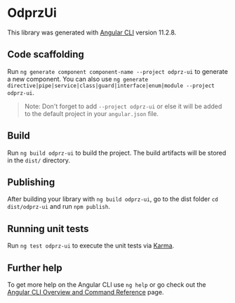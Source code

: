 # OdprzUi

This library was generated with [Angular CLI](https://github.com/angular/angular-cli) version 11.2.8.

## Code scaffolding

Run `ng generate component component-name --project odprz-ui` to generate a new component. You can also use `ng generate directive|pipe|service|class|guard|interface|enum|module --project odprz-ui`.
> Note: Don't forget to add `--project odprz-ui` or else it will be added to the default project in your `angular.json` file. 

## Build

Run `ng build odprz-ui` to build the project. The build artifacts will be stored in the `dist/` directory.

## Publishing

After building your library with `ng build odprz-ui`, go to the dist folder `cd dist/odprz-ui` and run `npm publish`.

## Running unit tests

Run `ng test odprz-ui` to execute the unit tests via [Karma](https://karma-runner.github.io).

## Further help

To get more help on the Angular CLI use `ng help` or go check out the [Angular CLI Overview and Command Reference](https://angular.io/cli) page.
